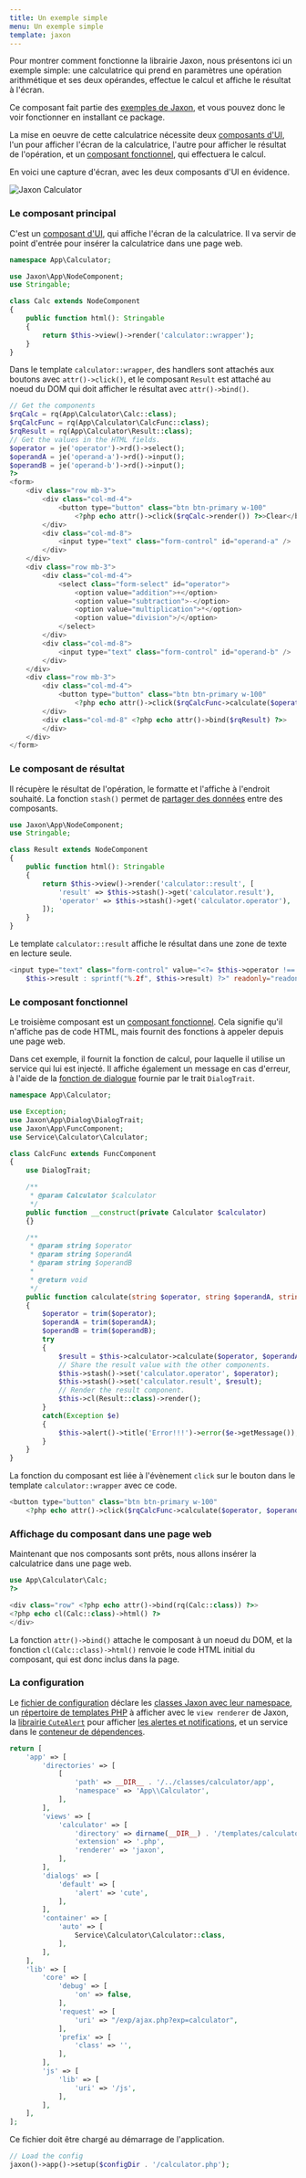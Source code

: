 ```yaml
---
title: Un exemple simple
menu: Un exemple simple
template: jaxon
---
```


Pour montrer comment fonctionne la librairie Jaxon, nous présentons ici un exemple simple: une calculatrice qui prend en paramètres une opération arithmétique et ses deux opérandes, effectue le calcul et affiche le résultat à l'écran.

Ce composant fait partie des [exemples de Jaxon](https://github.com/jaxon-php/jaxon-examples), et vous pouvez donc le voir fonctionner en installant ce package.

La mise en oeuvre de cette calculatrice nécessite deux [composants d'UI](../../components/node-components.html), l'un pour afficher l'écran de la calculatrice, l'autre pour afficher le résultat de l'opération, et un [composant fonctionnel](../../components/func-components.html), qui effectuera le calcul.

En voici une capture d'écran, avec les deux composants d'UI en évidence.

![Jaxon Calculator](/images/jaxon-calculator.png)

### Le composant principal

C'est un [composant d'UI](../../components/node-components.html), qui affiche l'écran de la calculatrice.
Il va servir de point d'entrée pour insérer la calculatrice dans une page web.


```php
namespace App\Calculator;

use Jaxon\App\NodeComponent;
use Stringable;

class Calc extends NodeComponent
{
    public function html(): Stringable
    {
        return $this->view()->render('calculator::wrapper');
    }
}
```

Dans le template `calculator::wrapper`, des handlers sont attachés aux boutons avec `attr()->click()`, et le composant `Result` est attaché au noeud du DOM qui doit afficher le résultat avec `attr()->bind()`.

```php
// Get the components
$rqCalc = rq(App\Calculator\Calc::class);
$rqCalcFunc = rq(App\Calculator\CalcFunc::class);
$rqResult = rq(App\Calculator\Result::class);
// Get the values in the HTML fields.
$operator = je('operator')->rd()->select();
$operandA = je('operand-a')->rd()->input();
$operandB = je('operand-b')->rd()->input();
?>
<form>
    <div class="row mb-3">
        <div class="col-md-4">
            <button type="button" class="btn btn-primary w-100"
                <?php echo attr()->click($rqCalc->render()) ?>>Clear</button>
        </div>
        <div class="col-md-8">
            <input type="text" class="form-control" id="operand-a" />
        </div>
    </div>
    <div class="row mb-3">
        <div class="col-md-4">
            <select class="form-select" id="operator">
                <option value="addition">+</option>
                <option value="subtraction">-</option>
                <option value="multiplication">*</option>
                <option value="division">/</option>
            </select>
        </div>
        <div class="col-md-8">
            <input type="text" class="form-control" id="operand-b" />
        </div>
    </div>
    <div class="row mb-3">
        <div class="col-md-4">
            <button type="button" class="btn btn-primary w-100"
                <?php echo attr()->click($rqCalcFunc->calculate($operator, $operandA, $operandB)) ?>>=</button>
        </div>
        <div class="col-md-8" <?php echo attr()->bind($rqResult) ?>>
        </div>
    </div>
</form>
```

### Le composant de résultat

Il récupère le résultat de l'opération, le formatte et l'affiche à l'endroit souhaité.
La fonction `stash()` permet de [partager des données](../../components/stashes.html) entre des composants.

```php
use Jaxon\App\NodeComponent;
use Stringable;

class Result extends NodeComponent
{
    public function html(): Stringable
    {
        return $this->view()->render('calculator::result', [
            'result' => $this->stash()->get('calculator.result'),
            'operator' => $this->stash()->get('calculator.operator'),
        ]);
    }
}
```

Le template `calculator::result` affiche le résultat dans une zone de texte en lecture seule.

```php
<input type="text" class="form-control" value="<?= $this->operator !== 'division' ?
    $this->result : sprintf("%.2f", $this->result) ?>" readonly="readonly" />
```

### Le composant fonctionnel

Le troisième composant est un [composant fonctionnel](../../components/func-components.html). Cela signifie qu'il n'affiche pas de code HTML, mais fournit des fonctions à appeler depuis une page web.

Dans cet exemple, il fournit la fonction de calcul, pour laquelle il utilise un service qui lui est injecté.
Il affiche également un message en cas d'erreur, à l'aide de la [fonction de dialogue](../../features/dialogs.html) fournie par le trait `DialogTrait`.

```php
namespace App\Calculator;

use Exception;
use Jaxon\App\Dialog\DialogTrait;
use Jaxon\App\FuncComponent;
use Service\Calculator\Calculator;

class CalcFunc extends FuncComponent
{
    use DialogTrait;

    /**
     * @param Calculator $calculator
     */
    public function __construct(private Calculator $calculator)
    {}

    /**
     * @param string $operator
     * @param string $operandA
     * @param string $operandB
     *
     * @return void
     */
    public function calculate(string $operator, string $operandA, string $operandB): void
    {
        $operator = trim($operator);
        $operandA = trim($operandA);
        $operandB = trim($operandB);
        try
        {
            $result = $this->calculator->calculate($operator, $operandA, $operandB);
            // Share the result value with the other components.
            $this->stash()->set('calculator.operator', $operator);
            $this->stash()->set('calculator.result', $result);
            // Render the result component.
            $this->cl(Result::class)->render();
        }
        catch(Exception $e)
        {
            $this->alert()->title('Error!!!')->error($e->getMessage());
        }
    }
}
```

La fonction du composant est liée à l'évènement `click` sur le bouton dans le template `calculator::wrapper` avec ce code.

```php
<button type="button" class="btn btn-primary w-100"
    <?php echo attr()->click($rqCalcFunc->calculate($operator, $operandA, $operandB)) ?>>=</button>
```

### Affichage du composant dans une page web

Maintenant que nos composants sont prêts, nous allons insérer la calculatrice dans une page web.

```php
use App\Calculator\Calc;
?>

<div class="row" <?php echo attr()->bind(rq(Calc::class)) ?>>
<?php echo cl(Calc::class)->html() ?>
</div>
```

La fonction `attr()->bind()` attache le composant à un noeud du DOM, et la fonction `cl(Calc::class)->html()` renvoie le code HTML initial du composant, qui est donc inclus dans la page.

### La configuration

Le [fichier de configuration](../../about/configuration.html) déclare les [classes Jaxon avec leur namespace](../../registrations/namespaces.html), un [répertoire de templates PHP](../../features/views.html) à afficher avec le `view renderer` de Jaxon, la [librairie `CuteAlert`](https://github.com/gustavosmanc/cute-alert) pour afficher [les alertes et notifications](../../features/dialogs.html), et un service dans le [conteneur de dépendences](../../features/dependency-injection.html).

```php
return [
    'app' => [
        'directories' => [
            [
                'path' => __DIR__ . '/../classes/calculator/app',
                'namespace' => 'App\\Calculator',
            ],
        ],
        'views' => [
            'calculator' => [
                'directory' => dirname(__DIR__) . '/templates/calculator',
                'extension' => '.php',
                'renderer' => 'jaxon',
            ],
        ],
        'dialogs' => [
            'default' => [
                'alert' => 'cute',
            ],
        ],
        'container' => [
            'auto' => [
                Service\Calculator\Calculator::class,
            ],
        ],
    ],
    'lib' => [
        'core' => [
            'debug' => [
                'on' => false,
            ],
            'request' => [
                'uri' => "/exp/ajax.php?exp=calculator",
            ],
            'prefix' => [
                'class' => '',
            ],
        ],
        'js' => [
            'lib' => [
                'uri' => '/js',
            ],
        ],
    ],
];
```

Ce fichier doit être chargé au démarrage de l'application.

```php
// Load the config
jaxon()->app()->setup($configDir . '/calculator.php');
```

